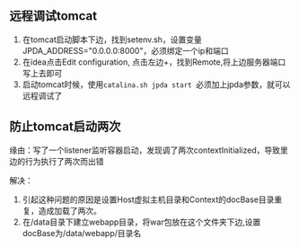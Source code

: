 ## 远程调试tomcat
1. 在tomcat启动脚本下边，找到setenv.sh，设置变量JPDA_ADDRESS="0.0.0.0:8000"，必须绑定一个ip和端口
2. 在idea点击Edit configuration, 点击左边+，找到Remote,将上边服务器端口写上去即可
3. 启动tomcat时候，使用`catalina.sh jpda start `必须加上jpda参数，就可以远程调试了

## 防止tomcat启动两次
缘由：写了一个listener监听容器启动，发现调了两次contextInitialized，导致里边的行为执行了两次而出错

解决：
1. 引起这种问题的原因是设置Host虚拟主机目录和Context的docBase目录重复，造成加载了两次。
2. 在/data目录下建立webapp目录，将war包放在这个文件夹下边,设置docBase为/data/webapp/目录名
